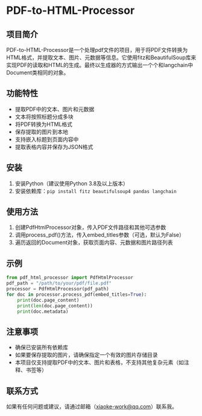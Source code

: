 # PDF-to-HTML-Processor
## 项目简介
PDF-to-HTML-Processor是一个处理pdf文件的项目，用于将PDF文件转换为HTML格式，并提取文本、图片、元数据等信息。它使用fitz和BeautifulSoup库来实现PDF的读取和HTML的生成。最终以生成器的方式输出一个个和langchain中Document类相同的对象。
## 功能特性
- 提取PDF中的文本、图片和元数据
- 文本将按照标题分成多块
- 将PDF转换为HTML格式
- 保存提取的图片到本地
- 支持嵌入标题到页面内容中
- 提取表格内容并保存为JSON格式
## 安装
1. 安装Python（建议使用Python 3.8及以上版本）
2. 安装依赖库：`pip install fitz beautifulsoup4 pandas langchain`
## 使用方法
1. 创建PdfHtmlProcessor对象，传入PDF文件路径和其他可选参数
2. 调用process_pdf()方法，传入embed_titles参数（可选，默认为False）
3. 遍历返回的Document对象，获取页面内容、元数据和图片路径列表
## 示例
```python
from pdf_html_processor import PdfHtmlProcessor
pdf_path = "/path/to/your/pdf/file.pdf"
processor = PdfHtmlProcessor(pdf_path)
for doc in processor.process_pdf(embed_titles=True):
    print(doc.page_content)
    print(len(doc.page_content))
    print(doc.metadata)
```
## 注意事项
- 确保已安装所有依赖库
- 如果要保存提取的图片，请确保指定一个有效的图片存储目录
- 本项目仅支持提取PDF中的文本、图片和表格，不支持其他复杂元素（如注释、书签等）
## 联系方式
如果有任何问题或建议，请通过邮箱（xiaoke-work@qq.com）联系我。

